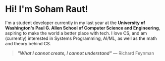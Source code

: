 # Hi! I'm Soham Raut!
I'm a student developer currently in my last year at the **University of Washington's Paul G. Allen School of Computer Science and Engineering**, aspiring to make the world a better place with tech.
I love CS, and am (currently) interested in Systems Programming, AI/ML, as well as the math and theory behind CS.

> __*"What I cannot create, I cannot understand"*__
&mdash; Richard Feynman
